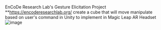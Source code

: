 EnCoDe Research Lab's Gesture Elicitation Project
**https://encoderesearchlab.org/
create a cube that will move manipulate based on user's command in Unity to implement in Magic Leap AR Headset 
![image](https://github.com/user-attachments/assets/36bf3cb1-e5fa-4698-845c-bac3c2caebde)

